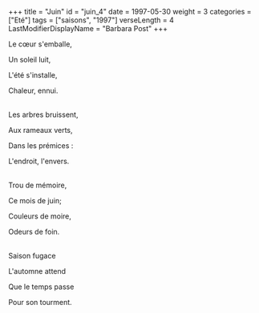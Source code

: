 +++
title = "Juin"
id = "juin_4"
date = 1997-05-30
weight = 3
categories = ["Eté"]
tags = ["saisons", "1997"]
verseLength = 4
LastModifierDisplayName = "Barbara Post"
+++

Le cœur s'emballe,

Un soleil luit,

L'été s'installe,

Chaleur, ennui.

 \
Les arbres bruissent,

Aux rameaux verts,

Dans les prémices :

L'endroit, l'envers.

 \
Trou de mémoire,

Ce mois de juin;

Couleurs de moire,

Odeurs de foin.

 \
Saison fugace

L'automne attend

Que le temps passe

Pour son tourment.
